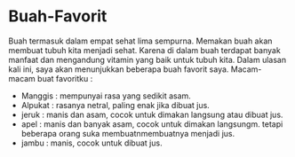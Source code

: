 # Buah-Favorit
Buah termasuk dalam empat sehat lima sempurna. Memakan buah akan membuat tubuh kita menjadi sehat. Karena di dalam buah terdapat banyak manfaat dan mengandung vitamin yang baik untuk tubuh kita. Dalam ulasan kali ini, saya akan menunjukkan beberapa buah favorit saya. 
Macam-macam buat favoritku : 
- Manggis : mempunyai rasa yang sedikit asam. 
- Alpukat : rasanya netral, paling enak jika dibuat jus. 
- jeruk : manis dan asam, cocok untuk dimakan langsung atau dibuat jus. 
- apel : manis dan banyak asam, cocok untuk dimakan langsungm. tetapi beberapa orang suka membuatnmembuatnya menjadi jus. 
- jambu : manis, cocok untuk dibuat jus. 
